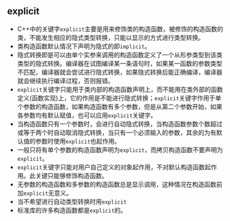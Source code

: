 ## explicit
- C++中的关键字`explicit`主要是用来修饰类的构造函数，被修饰的构造函数的类，不能发生相应的隐式类型转换，只能以显示的方式进行类型转换。
- 类构造函数默认情况下声明为隐式的即`implicit`。
- 隐式转换即是可以由单个实参来调用的构造函数定义了一个从形参类型到该类类型的隐式转换。编译器在试图编译某一条语句时，如果某一函数的参数类型不匹配，编译器就会尝试进行隐式转换，如果隐式转换后能正确编译，编译器就会继续执行编译过程，否则报错。
- `explicit`关键字只能用于类内部的构造函数声明上，而不能用在类外部的函数定义(函数实现)上，它的作用是不能进行隐式转换；`explicit`关键字作用于单个参数的构造函数，如果构造函数有多个参数，但是从第二个参数开始，如果各参数均有默认赋值，也可以应用`explicit`关键字。
- 当构造函数只有一个参数时，会进行自动隐式转换，当构造函数参数个数超过或等于两个时自动取消隐式转换，当只有一个必须输入的参数，其余的为有默认值的参数时使用`explicit`也起作用。
- 一般只将有单个参数的构造函数声明为`explicit`，而拷贝构造函数不要声明为`explicit`。
- `explicit`关键字只能对用户自己定义的对象起作用，不对默认构造函数起作用。此关键只能够修饰构造函数。
- 无参数的构造函数和多参数的构造函数总是显示调用，这种情况在构造函数前加`explicit`无意义。
- 当不希望进行自动类型转换时用`explicit`
- 标准库的许多构造函数都是`explicit`的。